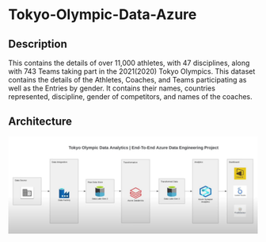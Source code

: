 # Tokyo-Olympic-Data-Azure

## Description
This contains the details of over 11,000 athletes, with 47 disciplines, along with 743 Teams taking part in the 2021(2020) Tokyo Olympics.
This dataset contains the details of the Athletes, Coaches, and Teams participating as well as the Entries by gender. It contains their names, countries represented, discipline, gender of competitors, and names of the coaches.

## Architecture
![logo](https://github.com/Shoaib9288/Azure_DataEngineering_Projects/blob/main/tokyo-olympic-azure-data-engineering-project/Architecture.JPG)


